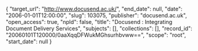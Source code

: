 {
  "target_url": "http://www.docusend.ac.uk/", 
  "end_date": null, 
  "date": "2006-01-01T12:00:00", 
  "slug": 103075, 
  "publisher": "docusend.ac.uk", 
  "open_access": true, 
  "npld": false, 
  "title": "Docusend : Integrating Document Delivery Services", 
  "subjects": [], 
  "collections": [], 
  "record_id": "20060101T120000/0aaXqqDFWukMGhsurhbvww==", 
  "scope": "root", 
  "start_date": null
}

